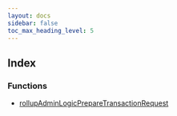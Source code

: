 ```yaml
---
layout: docs
sidebar: false
toc_max_heading_level: 5
---
```


## Index

### Functions

- [rollupAdminLogicPrepareTransactionRequest](functions/rollupAdminLogicPrepareTransactionRequest.md)
